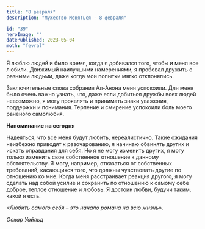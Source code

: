 ```yaml
---
title: "8 февраля"
description: "Мужество Меняться - 8 февраля"

id: "39"
heroImage: ""
datePublished: 2023-05-04
moth: "fevral"
---
```


Я люблю людей и было время, когда я добивался того, чтобы и меня все любили.
Движимый наилучшими намерениями, я пробовал дружить с разными людьми, даже
когда мои попытки мягко отклонялись.

Заключительные слова собрания Ал-Анона меня успокоили. Для меня было очень
важно узнать, что, даже если добиться дружбы всех людей невозможно, я могу
проявлять и принимать знаки уважения, поддержки и понимания. Терпение и
смирение успокоили боль моего раненого самолюбия.

**Напоминание на сегодня**

Надеяться, что все меня будут любить, нереалистично. Такие ожидания неизбежно
приводят к разочарованию, я начинаю обвинять других и искать оправдания для
себя. Но я не могу изменить других, я могу только изменить свое собственное
отношение к данному обстоятельству. Я могу, например, отказаться от
собственных требований, касающихся того, что должны чувствовать другие по
отношению ко мне. Когда меня расстраивает реакция другого, я могу сделать над
собой усилие и сохранить по отношению к самому себе доброе, теплое отношение и
любовь. Я достоин любви, будучи таким, какой я есть.

_«Любить самого себя – это начало романа на всю жизнь»._

_Оскар Уайльд_
